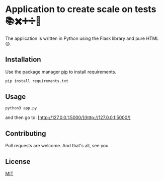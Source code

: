 # Application to create scale on tests 📚✖️➕➗🔢

The application is written in Python using the Flask library and pure HTML😊.

## Installation

Use the package manager [pip](https://pip.pypa.io/en//) to install requirements.

```bash
pip install requirements.txt
```

## Usage

```
python3 app.py
```
and then go to: 
[http://127.0.0.1:5000/](http://127.0.0.1:5000/)

## Contributing
Pull requests are welcome. And that's all, see you

## License
[MIT](https://choosealicense.com/licenses/mit/)